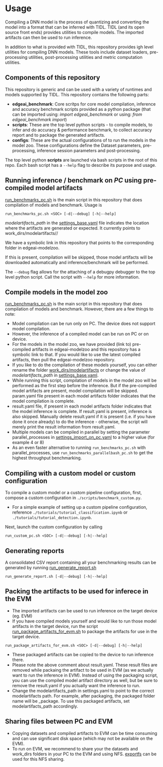 # Usage

Compiling a DNN model is the process of quantizing and converting the model into a format that can be inferred with TIDL. TIDL (and its open source front ends) provides utilities to compile models. The imported artifacts can then be used to run inference.

In addition to what is provided with TIDL, this repository provides igh level utilities for compiling DNN models. These tools include dataset loaders, pre-processing utilities, post-processing utilities and metric computation utilities.


## Components of this repository
This repository is generic and can be used with a variety of runtimes and models supported by TIDL. This repository contains the following parts:

- **edgeai_benchmark**: Core scritps for core model compilation, inference and accuracy benchmark scripts provided as a python package (that can be imported using: *import edgeai_benchmark* or using: *from edgeai_benchmark import*)
- **scripts**: These are the top level python scripts - to compile models, to infer and do accuracy & performance benchmark, to collect accuracy report and to package the generated artifacts.
- **configs**: These are the actual configurations of to run the models in the model zoo. These configurations define the Dataset parameters, pre-processing, inference session parameters and post-processing.

The top level python **scripts** are launched via bash scripts in the root of this repo. Each bash script has a `--help` flag to describe its purpose and usage. 


## Running inference / benchmark on *PC* using pre-compiled model artifacts
[run_benchmarks_pc.sh](../run_benchmarks_pc.sh) is the main script in this repository that does compilation of models and benchmark. Usage is
```
run_benchmarks_pc.sh <SOC> [-d|--debug] [-h|--help]
```

*modelartifacts_path* in the [settings_base.yaml](../settings_base.yaml) file indicates the location where the artifacts are generated or expected. It currently points to work_dirs/modelartifacts/<SOC>/

We have a symbolic link in this repository that points to the corresponding folder in edgeai-modelzoo. 

If this is present, compilation will be skipped, those model artifacts will be downloaded automatically and inference/benchmark will be performed.

The `--debug` flag allows for the attaching of a debugpy debugger to the top level python script. Call the script with `--help` for more information.


## Compile models in the model zoo

[run_benchmarks_pc.sh](../run_benchmarks_pc.sh) is the main script in this repository that does compilation of models and benchmark. However, there are a few things to note:
* Model compilation can be run only on PC. The device does not support model compilation.
* However, the inference of a compiled model can be run on PC or on device. 
* For the models in the model zoo, we have provided (link to) pre-compiled artifacts in edgeai-modelzoo and this repository has a symbolic link to that. If you would like to use the latest compiled artifacts, then pull the edgeai-modelzoo repository.
* If you like to do the compilation of these models yourself, you can either rename the folder [work_dirs/modelartifacts](../work_dirs/modelartifacts) or change the value of *modelartifacts_path* in [settings_base.yaml](../settings_base.yaml). 
* While running this script, compilation of models in the model zoo will be performed as the first step before the inference. But if the pre-compiled model artifacts are present, model compilation will be skipped. param.yaml file present in each model artifacts folder indicates that the model compilation is complete.
* result.yaml file, if present in each model artifacts folder indicates that the model inference is complete. If result.yaml is present, inference is also skipped. Manually delete result.yaml if it is present (i.e. if you have done it once already) to do the inference - otherwise, the script will merely print the result information from result.yaml.
* Multiple models can be compiled in parallel by setting the parameter parallel_processes in [settings_import_on_pc.yaml](../settings_import_on_pc.yaml) to a higher value (for example 4 or 8) 
* As an even faster alternative to running `run_benchmarks_pc.sh` with parallel_processes, use `run_benchmarks_parallelbash_pc.sh` to get the highest throughput benchmarking.

## Compiling with a custom model or custom configuration
To compile a custom model or a custom pipeline configuration, first, compose a custom configuration in `./scripts/benchmark_custom.py`.
* For a simple example of setting up a custom pipeline configuration, reference `./tutorials/tutorial_classification.ipynb` or `./tutorials/tutorial_detection.ipynb`.

Next, launch the custom configuration by calling 
```
run_custom_pc.sh <SOC> [-d|--debug] [-h|--help]
```

## Generating reports
A consolidated CSV report containing all your benchmarking results can be generated by running [run_generate_report.sh](../run_generate_report.sh)
```
run_generate_report.sh [-d|--debug] [-h|--help]
```

## Packing the artifacts to be used for inferece in the EVM
* The imported artifacts can be used to run inference on the target device (eg. EVM)
* If you have compiled models yourself and would like to run those model artifacts in the target device, run the script 
[run_package_artifacts_for_evm.sh](../run_package_artifacts_for_evm.sh) to package the artifacts for use in the target device.
```
run_package_artifacts_for_evm.sh <SOC> [-d|--debug] [-h|--help]
```
* These packaged artifacts can be copied to the device to run inference there.
* Please note the above comment about result.yaml. These result files are removed while packaing the artifact to be used in EVM (as we actually want to run the inference in EVM). Instead of using the packaging script, you can use the compiled model artifact directory as well, but be sure to remove the result.yaml if you actually want the inference to run.
* Change the modelartifacts_path in settings.yaml to point to the correct modelartifacts path. For example, after packaging, the packaged folder name will be <SOC>_package. To use this packaged artifacts, set modelartifacts_path accordingly.


## Sharing files between PC and EVM
* Copying datasets and compiled artifacts to EVM can be time consuming and can use significant disk space (which may not be available on the EVM).
* To run on EVM, we recommend to share your the datasets and work_dirs folders in your PC to the EVM and using NFS. [exportfs](https://www.tutorialspoint.com/unix_commands/exportfs.htm) can be used for this NFS sharing.

